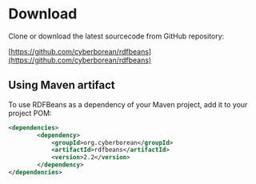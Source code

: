 Download
========

Clone or download the latest sourcecode from GitHub repository:

[https://github.com/cyberborean/rdfbeans](https://github.com/cyberborean/rdfbeans)

Using Maven artifact
--------------------

To use RDFBeans as a dependency of your Maven project, add it to your project POM:

```xml
<dependencies>
        <dependency>
            <groupId>org.cyberborean</groupId>
            <artifactId>rdfbeans</artifactId>
            <version>2.2</version>
        </dependency>
</dependencies>
```
